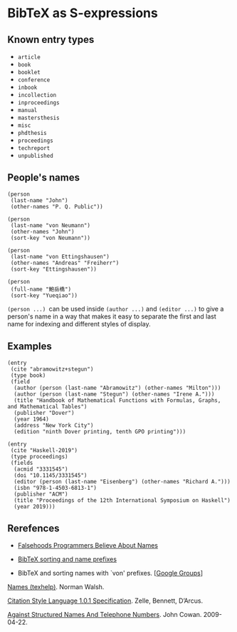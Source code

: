 # BibTeX as S-expressions

## Known entry types

* `article`
* `book`
* `booklet`
* `conference`
* `inbook`
* `incollection`
* `inproceedings`
* `manual`
* `mastersthesis`
* `misc`
* `phdthesis`
* `proceedings`
* `techreport`
* `unpublished`

## People's names

```Lisp
(person
 (last-name "John")
 (other-names "P. Q. Public"))

(person
 (last-name "von Neumann")
 (other-names "John")
 (sort-key "von Neumann"))

(person
 (last-name "von Ettingshausen")
 (other-names "Andreas" "Freiherr")
 (sort-key "Ettingshausen"))

(person
 (full-name "鮑岳橋")
 (sort-key "Yueqiao"))
```

`(person ...) `can be used inside `(author ...)` and `(editor ...)` to
give a person's name in a way that makes it easy to separate the first
and last name for indexing and different styles of display.

## Examples

```Lisp
(entry
 (cite "abramowitz+stegun")
 (type book)
 (field
  (author (person (last-name "Abramowitz") (other-names "Milton")))
  (author (person (last-name "Stegun") (other-names "Irene A.")))
  (title "Handbook of Mathematical Functions with Formulas, Graphs, and Mathematical Tables")
  (publisher "Dover")
  (year 1964)
  (address "New York City")
  (edition "ninth Dover printing, tenth GPO printing")))
```

```Lisp
(entry
 (cite "Haskell-2019")
 (type proceedings)
 (fields
  (acmid "3331545")
  (doi "10.1145/3331545")
  (editor (person (last-name "Eisenberg") (other-names "Richard A.")))
  (isbn "978-1-4503-6813-1")
  (publisher "ACM")
  (title "Proceedings of the 12th International Symposium on Haskell")
  (year 2019)))
```

## Rerefences

* [Falsehoods Programmers Believe About Names](https://www.kalzumeus.com/2010/06/17/falsehoods-programmers-believe-about-names/)

* [BibTeX sorting and name prefixes](https://texfaq.org/FAQ-bibprefixsort)

* BibTeX and sorting names with `von' prefixes. [[Google Groups](https://groups.google.com/g/comp.text.tex/c/pQCPH3fwGSE)]

[Names (texhelp)](https://nwalsh.com/tex/texhelp/bibtx-23.html). Norman Walsh.

[Citation Style Language 1.0.1 Specification](https://docs.citationstyles.org/en/1.0.1/specification.html). Zelle, Bennett, D’Arcus.

[Against Structured Names And Telephone Numbers](https://docs.google.com/document/d/1Of_rL8gMtHcfPaE5DfZ1xahrOtOaxFEHiQkcxvvR3lY/edit). John Cowan. 2009-04-22.

